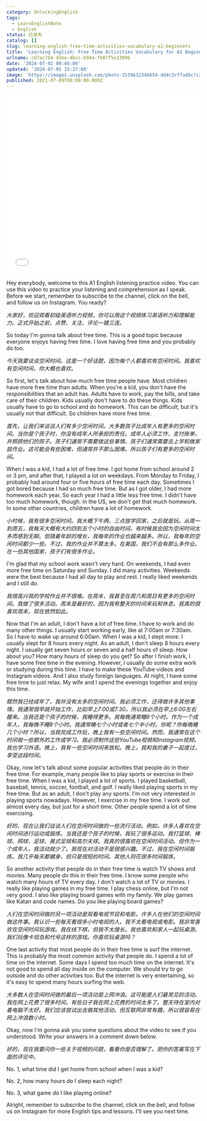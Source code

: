 ```yaml
---
category: UnlockingEnglish
tags:
  - LearnEnglishNote
  - English
status: 已发布
catalog: []
slug: learning-english-free-time-activities-vocabulary-a1-beginners
title: 'Learning English: Free Time Activities Vocabulary for A1 Beginners'
urlname: cd7ac7b4-d3ea-4bcc-b94a-f687f5e13096
date: '2024-07-02 00:46:00'
updated: '2024-07-05 15:37:00'
image: 'https://images.unsplash.com/photo-1539632346654-dd4c3cffad8c?ixlib=rb-4.0.3&q=85&fm=jpg&crop=entropy&cs=srgb'
published: 2021-07-09T08:00:00.000Z
---
```


<iframe width="100%" height="468" src="//player.bilibili.com/player.html?bvid=BV1Bx421Q7nU&p=16" scrolling="no" border="0" frameborder="no" framespacing="0" allowfullscreen="true" muted="false"  danmaku="false"> </iframe>


Hey everybody, welcome to this A1 English listening practice video. You can use this video to practice your listening and comprehension as I speak. Before we start, remember to subscribe to the channel, click on the bell, and follow us on Instagram. You ready?


_大家好，欢迎观看初级英语听力视频，你可以用这个视频练习英语听力和理解能力。正式开始之前，点赞、关注、评论一键三连。_


So today I'm gonna talk about free time. This is a good topic because everyone enjoys having free time. I love having free time and you probably do too.


_今天我要谈谈空闲时间。这是一个好话题，因为每个人都喜欢有空闲时间。我喜欢有空闲时间，你大概也喜欢。_


So first, let's talk about how much free time people have. Most children have more free time than adults. When you're a kid, you don't have the responsibilities that an adult has. Adults have to work, pay the bills, and take care of their children. Kids usually don't have to do these things. Kids usually have to go to school and do homework. This can be difficult, but it's usually not that difficult. So children have more free time.


_首先，让我们来谈谈人们有多少空闲时间。大多数孩子比成年人有更多的空闲时间。当你是个孩子时，你没有成年人所承担的责任。成年人必须工作，支付账单，并照顾他们的孩子。孩子们通常不需要做这些事情。孩子们通常需要去上学和做家庭作业。这可能会有些困难，但通常并不那么困难。所以孩子们有更多的空闲时间。_


When I was a kid, I had a lot of free time. I got home from school around 2 or 3 pm, and after that, I played a lot on weekdays. From Monday to Friday, I probably had around four or five hours of free time each day. Sometimes I got bored because I had so much free time. But as I got older, I had more homework each year. So each year I had a little less free time. I didn't have too much homework, though. In the US, we don't get that much homework. In some other countries, children have a lot of homework.


_小时候，我有很多空闲时间。我大概下午两、三点放学回家，之后就是玩。从周一到周五，我每天大概有大约四到五个小时的自由时间。有时候我会因为空闲时间太多而感到无聊。但随着年龄的增长，我每年的作业也越来越多。所以，我每年的空闲时间都少一些。不过，我的作业并不算太多。在美国，我们不会有那么多作业。在一些其他国家，孩子们有很多作业。_


I'm glad that my school work wasn't very hard. On weekends, I had even more free time on Saturday and Sunday. I did many activities. Weekends were the best because I had all day to play and rest. I really liked weekends and I still do.


_我很高兴我的学校作业并不很难。在周末，我甚至在周六和周日有更多的空闲时间。我做了很多活动。周末是最好的，因为我有整天的时间来玩和休息。我真的很喜欢周末，现在依然如此。_


Now that I'm an adult, I don't have a lot of free time. I have to work and do many other things. I usually start working early, like at 7:00am or 7:30am. So I have to wake up around 6:00am. When I was a kid, I slept more. I usually slept for 8 hours every night. As an adult, I don't sleep 8 hours every night. I usually get seven hours or seven and a half hours of sleep. How about you? How many hours of sleep do you get? So after I finish work, I have some free time in the evening. However, I usually do some extra work or studying during this time. I have to make these YouTube videos and Instagram videos. And I also study foreign languages. At night, I have some free time to just relax. My wife and I spend the evenings together and enjoy this time.


_既然我已经成年了，我并没有太多的空闲时间。我必须工作，还得做许多其他事情。我通常很早就开始工作，比如早上7:00或7:30。所以我必须在早上6:00左右醒来。当我还是个孩子的时候，我睡得更多。我每晚通常睡8个小时。作为一个成年人，我每晚不睡8个小时。我通常睡七个小时或者七个半小时。你呢？你每晚睡几个小时？所以，当我完成工作后，晚上我有一些空闲时间。然而，我通常在这个时间做一些额外的工作或学习。我必须制作这些YouTube视频和Instagram视频。我也学习外语。晚上，我有一些空闲时间来放松。晚上，我和我的妻子一起度过，享受这段时间。_


Okay, now let's talk about some popular activities that people do in their free time. For example, many people like to play sports or exercise in their free time. When I was a kid, I played a lot of sports. I played basketball, baseball, tennis, soccer, football, and golf. I really liked playing sports in my free time. But as an adult, I don't play any sports. I'm not very interested in playing sports nowadays. However, I exercise in my free time. I work out almost every day, but just for a short time. Other people spend a lot of time exercising.


_好的，现在让我们谈谈人们在空闲时间做的一些流行活动。例如，许多人喜欢在空闲时间进行运动或锻炼。当我还是个孩子的时候，我玩了很多运动。我打篮球、棒球、网球、足球、美式足球和高尔夫球。我真的很喜欢在空闲时间活动。但作为一个成年人，我活动就少了。我现在对活动不是很感兴趣。不过，我在空闲时间锻炼。我几乎每天都健身，但只是很短的时间。其他人则花很多时间锻炼。_


So another activity that people do in their free time is watch TV shows and movies. Many people do this in their free time. I know some people who watch many hours of TV every day. I don't watch a lot of TV or movies. I really like playing games in my free time. I play chess online, but I'm not very good. I also like playing board games with my family. We play games like Katan and code names. Do you like playing board games?


_人们在空闲时间做的另一项活动是观看电视节目和电影。许多人在他们的空闲时间做这件事。我认识一些每天看很多小时电视的人。我不太看电视或电影。我非常喜欢在空闲时间玩游戏。我在线下棋，但我不太擅长。我也喜欢和家人一起玩桌游。我们玩像卡坦岛和代号这样的游戏。你喜欢玩桌游吗？_


One last activity that most people do in their free time is surf the internet. This is probably the most common activity that people do. I spend a lot of time on the internet. Some days I spend too much time on the internet. It's not good to spend all day inside on the computer. We should try to go outside and do other activities too. But the internet is very entertaining, so it's easy to spend many hours surfing the web.


_大多数人在空闲时间做的最后一项活动是上网冲浪。这可能是人们最常见的活动。我在网上花费了很多时间。有些日子我在网上花费的时间太多了。整天待在室内对着电脑不太好。我们应该尝试出去做其他活动。但互联网非常有趣，所以很容易在网上冲浪数小时。_


Okay, now I'm gonna ask you some questions about the video to see if you understood. Write your answers in a comment down below.


_好的，现在我要问你一些关于视频的问题，看看你是否理解了。把你的答案写在下面的评论中。_


No. 1, what time did I get home from school when I was a kid?


No. 2, how many hours do I sleep each night?


No. 3, what game do I like playing online?


Alright, remember to subscribe to the channel, click on the bell, and follow us on Instagram for more English tips and lessons. I'll see you next time.

